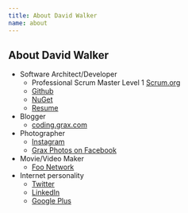```yaml
---
title: About David Walker
name: about
---
```


## About David Walker

* Software Architect/Developer
  * Professional Scrum Master Level 1 [Scrum.org](http://www.scrum.org/)
  * [Github](http://github.com/Grax32)
  * [NuGet](https://www.nuget.org/profiles/Grax)
  * [Resume](/david-walker/resume.pdf)
* Blogger
  * [coding.grax.com](http://coding.grax.com/)
* Photographer
  * [Instagram](https://www.instagram.com/grax32/)
  * [Grax Photos on Facebook](https://www.facebook.com/Grax-Photo-516272355223679/)
* Movie/Video Maker
  * [Foo Network](http://foo.network/)
* Internet personality
  * [Twitter](https://twitter.com/grax)
  * [LinkedIn](https://www.linkedin.com/in/davidalanwalker)
  * [Google Plus](https://plus.google.com/u/0/+FooNetwork/videos)
  